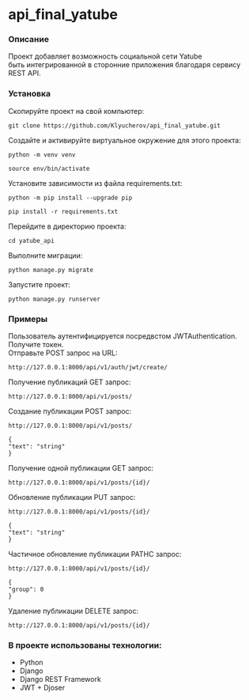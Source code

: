 # api_final_yatube

### Описание

Проект добавляет возможность социальной сети Yatube  
быть интегрированной в сторонние приложения благодаря сервису REST API.

### Установка

Скопируйте проект на свой компьютер:

```
git clone https://github.com/Klyucherov/api_final_yatube.git
```

Cоздайте и активируйте виртуальное окружение для этого проекта:

```
python -m venv venv
```

```
source env/bin/activate
```

Установите зависимости из файла requirements.txt:

```
python -m pip install --upgrade pip
```

```
pip install -r requirements.txt
```

Перейдите в директорию проекта:

```
cd yatube_api
```

Выполните миграции:

```
python manage.py migrate
```

Запустите проект:

```
python manage.py runserver
```

### Примеры

Пользователь аутентифицируется посредвстом JWTAuthentication.  
Получите токен.  
Отправьте POST запрос на URL:

```
http://127.0.0.1:8000/api/v1/auth/jwt/create/
```

Получение публикаций GET запрос:

```
http://127.0.0.1:8000/api/v1/posts/
```

Создание публикации POST запрос:

```
http://127.0.0.1:8000/api/v1/posts/
```

```
{
"text": "string"
}
```

Получение одной публикации GET запрос:

```
http://127.0.0.1:8000/api/v1/posts/{id}/
```

Обновление публикации PUT запрос:

```
http://127.0.0.1:8000/api/v1/posts/{id}/
```

```
{
"text": "string"
}
```

Частичное обновление публикации PATHС запрос:

```
http://127.0.0.1:8000/api/v1/posts/{id}/
```

```
{
"group": 0
}
```

Удаление публикации DELETE запрос:

```
http://127.0.0.1:8000/api/v1/posts/{id}/
```

### В проекте использованы технологии:

- Python
- Django
- Django REST Framework
- JWT + Djoser
